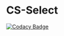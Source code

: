 # CS-Select
[![Codacy Badge](https://api.codacy.com/project/badge/Grade/f918fa68671c46cda02a7c688b463ed6)](https://www.codacy.com/app/alexander-linder/weisswurst-wann?utm_source=github.com&amp;utm_medium=referral&amp;utm_content=SeineEloquenz/weisswurst-wann&amp;utm_campaign=Badge_Grade)
